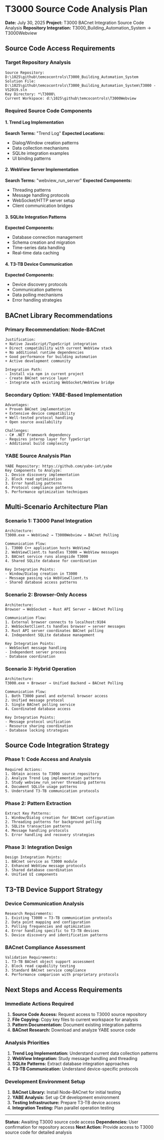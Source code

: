 # T3000 Source Code Analysis Plan

**Date:** July 30, 2025
**Project:** T3000 BACnet Integration Source Code Analysis
**Repository Integration:** T3000_Building_Automation_System → T3000Webview

## Source Code Access Requirements

### Target Repository Analysis
```
Source Repository: D:\1025\github\temcocontrols\T3000_Building_Automation_System
Solution File: D:\1025\github\temcocontrols\T3000_Building_Automation_System\T3000 - VS2019.sln
Key Directory: *\T3000\
Current Workspace: d:\1025\github\temcocontrols\T3000Webview
```

### Required Source Code Components

#### 1. Trend Log Implementation
**Search Terms:** "Trend Log"
**Expected Locations:**
- Dialog/Window creation patterns
- Data collection mechanisms
- SQLite integration examples
- UI binding patterns

#### 2. WebView Server Implementation
**Search Terms:** "webview_run_server"
**Expected Components:**
- Threading patterns
- Message handling protocols
- WebSocket/HTTP server setup
- Client communication bridges

#### 3. SQLite Integration Patterns
**Expected Components:**
- Database connection management
- Schema creation and migration
- Time-series data handling
- Real-time data caching

#### 4. T3-TB Device Communication
**Expected Components:**
- Device discovery protocols
- Communication patterns
- Data polling mechanisms
- Error handling strategies

## BACnet Library Recommendations

### Primary Recommendation: Node-BACnet
```
Justification:
+ Native JavaScript/TypeScript integration
+ Direct compatibility with current WebView stack
+ No additional runtime dependencies
+ Good performance for building automation
+ Active development community

Integration Path:
- Install via npm in current project
- Create BACnet service layer
- Integrate with existing WebSocket/WebView bridge
```

### Secondary Option: YABE-Based Implementation
```
Advantages:
+ Proven BACnet implementation
+ Extensive device compatibility
+ Well-tested protocol handling
+ Open source availability

Challenges:
- C# .NET Framework dependency
- Requires interop layer for TypeScript
- Additional build complexity
```

### YABE Source Analysis Plan
```
YABE Repository: https://github.com/yabe-iot/yabe
Key Components to Analyze:
1. Device discovery implementation
2. Block read optimization
3. Error handling patterns
4. Protocol compliance patterns
5. Performance optimization techniques
```

## Multi-Scenario Architecture Plan

### Scenario 1: T3000 Panel Integration
```
Architecture:
T3000.exe → WebView2 → T3000Webview → BACnet Polling

Communication Flow:
1. T3000 C++ application hosts WebView2
2. WebViewClient.ts handles T3000 ↔ WebView messages
3. BACnet service runs alongside T3000
4. Shared SQLite database for coordination

Key Integration Points:
- Window/Dialog creation in T3000
- Message passing via WebViewClient.ts
- Shared database access patterns
```

### Scenario 2: Browser-Only Access
```
Architecture:
Browser → WebSocket → Rust API Server → BACnet Polling

Communication Flow:
1. External browser connects to localhost:9104
2. WebSocketClient.ts handles browser ↔ server messages
3. Rust API server coordinates BACnet polling
4. Independent SQLite database management

Key Integration Points:
- WebSocket message handling
- Independent server process
- Database coordination
```

### Scenario 3: Hybrid Operation
```
Architecture:
T3000.exe + Browser → Unified Backend → BACnet Polling

Communication Flow:
1. Both T3000 panel and external browser access
2. Unified message protocol
3. Single BACnet polling service
4. Coordinated database access

Key Integration Points:
- Message protocol unification
- Resource sharing coordination
- Database locking strategies
```

## Source Code Integration Strategy

### Phase 1: Code Access and Analysis
```
Required Actions:
1. Obtain access to T3000 source repository
2. Analyze Trend Log implementation patterns
3. Study webview_run_server threading patterns
4. Document SQLite usage patterns
5. Understand T3-TB communication protocols
```

### Phase 2: Pattern Extraction
```
Extract Key Patterns:
1. Window/Dialog creation for BACnet configuration
2. Threading patterns for background polling
3. SQLite transaction patterns
4. Message handling protocols
5. Error handling and recovery strategies
```

### Phase 3: Integration Design
```
Design Integration Points:
1. BACnet service as T3000 module
2. Enhanced WebView message protocols
3. Shared database coordination
4. Unified UI components
```

## T3-TB Device Support Strategy

### Device Communication Analysis
```
Research Requirements:
1. Existing T3000 ↔ T3-TB communication protocols
2. Data point mapping and configuration
3. Polling frequencies and optimization
4. Error handling specific to T3-TB devices
5. Device discovery and identification patterns
```

### BACnet Compliance Assessment
```
Validation Requirements:
1. T3-TB BACnet object support assessment
2. Block read capability testing
3. Standard BACnet service compliance
4. Performance comparison with proprietary protocols
```

## Next Steps and Access Requirements

### Immediate Actions Required
1. **Source Code Access:** Request access to T3000 source repository
2. **File Copying:** Copy key files to current workspace for analysis
3. **Pattern Documentation:** Document existing integration patterns
4. **BACnet Research:** Download and analyze YABE source code

### Analysis Priorities
1. **Trend Log Implementation:** Understand current data collection patterns
2. **WebView Integration:** Study message handling and threading
3. **SQLite Patterns:** Extract database integration approaches
4. **T3-TB Communication:** Understand device-specific protocols

### Development Environment Setup
1. **BACnet Library:** Install Node-BACnet for initial testing
2. **YABE Analysis:** Set up C# development environment
3. **Testing Infrastructure:** Prepare T3-TB device access
4. **Integration Testing:** Plan parallel operation testing

---

**Status:** Awaiting T3000 source code access
**Dependencies:** User confirmation for repository access
**Next Action:** Provide access to T3000 source code for detailed analysis
